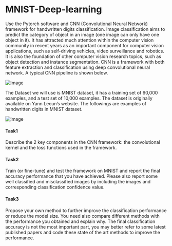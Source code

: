 # MNIST-Deep-learning

Use the Pytorch software and CNN (Convolutional Neural Network) framework for handwritten digits classification. Image classification aims to predict the category of object in an image (one image can only have one object in it). It has attracted much attention within the computer vision community in recent years as an important component for computer vision applications, such as self-driving vehicles, video surveillance and robotics. It is also the foundation of other computer vision research topics, such as object detection and instance segmentation. CNN is a framework with both feature extraction and classification using deep convolutional neural network. A typical CNN pipeline is shown below.


![image](https://github.com/user-attachments/assets/32fe89f5-a80b-4af6-8970-6ead50a1893b)

The Dataset we will use is MNIST dataset, it has a training set of 60,000 examples, and a test set of 10,000 examples. The dataset is originally available on Yann Lecun’s website. The followings are examples of handwritten digits in MNIST dataset. 


![image](https://github.com/user-attachments/assets/74fee1ac-9118-41c3-a268-e3713eb8c327)


#### Task1

Describe the 2 key components in the CNN framework: the convolutional kernel and the loss functions used in the framework.

#### Task2

Train (or fine-tune) and test the framework on MNIST and report the final accuracy performance that you have achieved. Please also report some well classified and misclassified images by including the images and corresponding classification confidence value.

#### Task3

Propose your own method to further improve the classification performance or reduce the model size. You need also compare different methods with the performance you obtained and explain why. The final classification accuracy is not the most important part, you may better refer to some latest published papers and code these state of the art methods to improve the performance.










